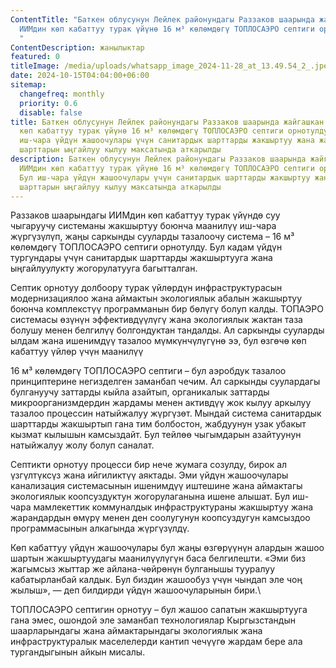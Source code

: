 ```yaml
---
ContentTitle: "Баткен облусунун Лейлек районундагы Раззаков шаарында жайгашкан
  ИИМдин көп кабаттуу турак үйүнө 16 м³ көлөмдөгү ТОПЛОСАЭРО септиги орнотулду.
  "
ContentDescription: жанылыктар
featured: 0
titleImage: /media/uploads/whatsapp_image_2024-11-28_at_13.49.54_2_.jpeg
date: 2024-10-15T04:04:00+06:00
sitemap:
  changefreq: monthly
  priority: 0.6
  disable: false
title: Баткен облусунун Лейлек районундагы Раззаков шаарында жайгашкан ИИМдин
  көп кабаттуу турак үйүнө 16 м³ көлөмдөгү ТОПЛОСАЭРО септиги орнотулду. Бул
  иш-чара үйдүн жашоочулары үчүн санитардык шарттарды жакшыртуу жана жашоо
  шарттарын ыңгайлуу кылуу максатында аткарылды
description: Баткен облусунун Лейлек районундагы Раззаков шаарында жайгашкан
  ИИМдин көп кабаттуу турак үйүнө 16 м³ көлөмдөгү ТОПЛОСАЭРО септиги орнотулду.
  Бул иш-чара үйдүн жашоочулары үчүн санитардык шарттарды жакшыртуу жана жашоо
  шарттарын ыңгайлуу кылуу максатында аткарылды
---
```

Раззаков шаарындагы ИИМдин көп кабаттуу турак үйүндө суу чыгаруучу системаны жакшыртуу боюнча маанилүү иш-чара жүргүзүлүп, жаңы саркынды сууларды тазалоочу система – 16 м³ көлөмдөгү ТОПЛОСАЭРО септиги орнотулду. Бул кадам үйдүн тургундары үчүн санитардык шарттарды жакшыртууга жана ыңгайлуулукту жогорулатууга багытталган.

Септик орнотуу долбоору турак үйлөрдүн инфраструктурасын модернизациялоо жана аймактын экологиялык абалын жакшыртуу боюнча комплекстүү программанын бир бөлүгү болуп калды. ТОПАЭРО системасы өзүнүн эффективдүүлүгү жана экологиялык жактан таза болушу менен белгилүү болгондуктан тандалды. Ал саркынды сууларды ылдам жана ишенимдүү тазалоо мүмкүнчүлүгүнө ээ, бул өзгөчө көп кабаттуу үйлөр үчүн маанилүү

16 м³ көлөмдөгү ТОПЛОСАЭРО септиги – бул аэробдук тазалоо
принциптерине негизделген заманбап чечим. Ал саркынды суулардагы булгануучу
заттарды кыйла азайтып, органикалык заттарды микроорганизмдердин жардамы менен
активдүү жок кылуу аркылуу тазалоо процессин натыйжалуу жүргүзөт. Мындай
система санитардык шарттарды жакшыртып гана тим болбостон, жабдуунун узак
убакыт кызмат кылышын камсыздайт. Бул тейлөө чыгымдарын азайтуунун натыйжалуу
жолу болуп саналат.

Септикти орнотуу процесси бир нече жумага созулду, бирок ал
үзгүлтүксүз жана ийгиликтүү аяктады. Эми үйдүн жашоочулары канализация
системасынын ишенимдүү иштешине жана аймактагы экологиялык коопсуздуктун
жогорулаганына ишене алышат. Бул иш-чара мамлекеттик коммуналдык
инфраструктураны жакшыртуу жана жарандардын өмүрү менен ден соолугунун
коопсуздугун камсыздоо программасынын алкагында жүргүзүлдү.

Көп кабаттуу үйдүн жашоочулары бул жаңы өзгөрүүнүн алардын
жашоо шартын жакшыртуудагы маанилүүлүгүн баса белгилешти. «Эми биз жагымсыз
жыттар же айлана-чөйрөнүн булганышы тууралуу кабатырланбай калдык. Бул биздин
жашообуз үчүн чындап эле чоң жылыш», — деп билдирди үйдүн жашоочуларынын бири.\

ТОПЛОСАЭРО септигин орнотуу – бул жашоо сапатын
жакшыртууга гана эмес, ошондой эле заманбап технологиялар Кыргызстандын
шаарларындагы жана аймактарындагы экологиялык жана инфраструктуралык
маселелерди кантип чечүүгө жардам бере ала тургандыгынын айкын мисалы.
